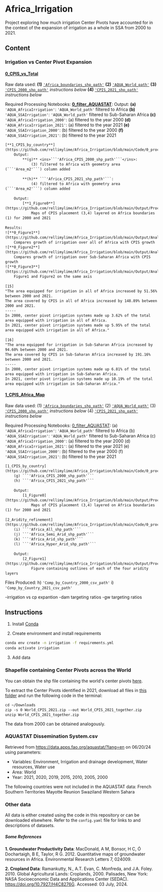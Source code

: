 # Africa_Irrigation
 Project exploring how much irrigation Center Pivots have accounted for in the context of the expansion of irrigation as a whole in SSA from 2000 to 2021. 

## Content

### Irrigation vs Center Pivot Expansion

#### [0_CPIS_vs_Total](https://github.com/rellimylime/Africa_Irrigation/blob/main/Code/1_analyze_data/0_CPIS_vs_Total.ipynb)

Raw data used:
    **(1)** [```'Africa_boundaries_shp_path'```](https://hub.arcgis.com/datasets/07610d73964e4d39ab62c4245d548625/explore)
    **(2)** [```'AQUA_World_path'```](https://data.apps.fao.org/aquastat/?lang=en&share=f-30f07e71-7f5e-4803-b98b-362511369dd4)
    **(3)** [```'CPIS_2000_shp_path'```](https://github.com/DetectCPIS/global_cpis_shp) _instructions below_
    **(4)** [```'CPIS_2021_shp_path'```](https://github.com/DetectCPIS/global_cpis_shp) _instructions below_

Required Processing Notebooks:
    [**0_filter_AQUASTAT**](https://github.com/rellimylime/Africa_Irrigation/blob/main/Code/0_process_data/0_filter_AQUASTAT.ipynb):
        Output:
            **(a)** ```'AQUA_AfricaIrrigation'```: 
                ```'AQUA_World_path'``` filtered to Africa
            **(b)** ```'AQUA_SSAIrrigation'```: 
                ```'AQUA_World_path'``` filtered to Sub-Saharan Africa 
            **(c)** ```'AQUA_AfricaIrrigation_2000'```:
                (a) filtered to the year 2000
            **(d)** ```'AQUA_AfricaIrrigation_2021'```:
                (a) filtered to the year 2021
            **(e)** ```'AQUA_SSAIrrigation_2000'```:
                (b) filtered to the year 2000
            **(f)** ```'AQUA_SSAIrrigation_2021'```:
                (b) filtered to the year 2021
                
    [**1_CPIS_by_country**](https://github.com/rellimylime/Africa_Irrigation/blob/main/Code/0_process_data/1_CPIS_by_country.ipynb): 
        Output:
            **(g)** <ins>```'Africa_CPIS_2000_shp_path'```</ins>:
                (3) filtered to Africa with geometry area (```'Area_m2'```) column added 

            **(h)** ```'Africa_CPIS_2021_shp_path'```:
                (4) filtered to Africa with geometry area (```'Area_m2'```) column added

        Output:
            [**1_Figure0**](https://github.com/rellimylime/Africa_Irrigation/blob/main/Output/Process/0_Figure0.png)
                Maps of CPIS placement (3,4) layered on Africa boundaries (1) for 2000 and 2021

    Results:
    ![**0_Figure1**](https://github.com/rellimylime/Africa_Irrigation/blob/main/Output/Analyze/0_Figure1.png):
        Compares growth of irrigation over all of Africa with CPIS growth
    ![**0_Figure2**](https://github.com/rellimylime/Africa_Irrigation/blob/main/Output/Analyze/0_Figure2.png)
        Compares growth of irrigation over Sub-Saharan Africa with CPIS growth
    ![**0_Figure3**](https://github.com/rellimylime/Africa_Irrigation/blob/main/Output/Analyze/0_Figure3.png)
        Figure1 and Figure2 on the same axis 
    
    [15]
    "The area equipped for irrigation in all of Africa increased by 51.56% between 2000 and 2021.
    The area covered by CPIS in all of Africa increased by 148.89% between 2000 and 2021.
    -----
    In 2000, center pivot irrigation systems made up 3.62% of the total area equipped with irrigation in all of Africa.
    In 2021, center pivot irrigation systems made up 5.95% of the total area equipped with irrigation in all of Africa."

    [16]
    "The area equipped for irrigation in Sub-Saharan Africa increased by 94.60% between 2000 and 2021.
    The area covered by CPIS in Sub-Saharan Africa increased by 191.16% between 2000 and 2021.
    -----
    In 2000, center pivot irrigation systems made up 6.81% of the total area equipped with irrigation in Sub-Saharan Africa.
    In 2021, center pivot irrigation systems made up 10.19% of the total area equipped with irrigation in Sub-Saharan Africa."
    
#### [1_CPIS_Africa_Map](https://github.com/rellimylime/Africa_Irrigation/blob/main/Code/1_analyze_data/1_CPIS_Africa_Map.ipynb)

Raw data used:
    (1) [```'Africa_boundaries_shp_path'```](https://hub.arcgis.com/datasets/07610d73964e4d39ab62c4245d548625/explore)
    (2) [```'AQUA_World_path'```](https://data.apps.fao.org/aquastat/?lang=en&share=f-30f07e71-7f5e-4803-b98b-362511369dd4)
    (3) [```'CPIS_2000_shp_path'```](https://github.com/DetectCPIS/global_cpis_shp) _instructions below_
    (4) [```'CPIS_2021_shp_path'```](https://github.com/DetectCPIS/global_cpis_shp) _instructions below_

Required Processing Notebooks:
    [0_filter_AQUASTAT](https://github.com/rellimylime/Africa_Irrigation/blob/main/Code/0_process_data/0_filter_AQUASTAT.ipynb):
        (a) ```'AQUA_AfricaIrrigation'```: 
            ```'AQUA_World_path'``` filtered to Africa
        (b) ```'AQUA_SSAIrrigation'```: 
            ```'AQUA_World_path'``` filtered to Sub-Saharan Africa 
        (c) ```'AQUA_AfricaIrrigation_2000'```:
            (a) filtered to the year 2000
        (d) ```'AQUA_AfricaIrrigation_2021'```:
            (a) filtered to the year 2021
        (e) ```'AQUA_SSAIrrigation_2000'```:
            (b) filtered to the year 2000
        (f) ```'AQUA_SSAIrrigation_2021'```:
            (b) filtered to the year 2021

    [1_CPIS_by_country](https://github.com/rellimylime/Africa_Irrigation/blob/main/Code/0_process_data/1_CPIS_by_country.ipynb): 
        (g) ```'Africa_CPIS_2000_shp_path'```
        (h) ```'Africa_CPIS_2021_shp_path'```
        
        Output:
            [1_Figure0](https://github.com/rellimylime/Africa_Irrigation/blob/main/Output/Process/0_Figure0.png)
                Maps of CPIS placement (3,4) layered on Africa boundaries (1) for 2000 and 2021

    [2_Aridity_refinement](https://github.com/rellimylime/Africa_Irrigation/blob/main/Code/0_process_data/2_Aridity_refinement.ipynb): 
        (i) ```'Africa_All_shp_path'```
        (j) ```'Africa_Semi_Arid_shp_path'```
        (k) ```'Africa_Arid_shp_path'```
        (l) ```'Africa_Hyper_Arid_shp_path'```

        Output:
            [2_Figure1](https://github.com/rellimylime/Africa_Irrigation/blob/main/Output/Process/2_Figure1.png)
                Figure containing outlines of each of the four aridity layers

Files Produced:
    h) ```'Comp_by_Country_2000_csv_path'```
    i) ```'Comp_by_Country_2021_csv_path'```







-irrigation vs cp expantion
-dam targeting ratios
-gw targeting ratios


## Instructions

1. Install [Conda](http://conda.io/)

2. Create environment and install requirements

```bash
conda env create -n irrigation -f requirements.yml
conda activate irrigation
```

3. Add data

### Shapefile containing Center Pivots across the World

You can obtain the shp file containing the world's center pivots [here](https://github.com/DetectCPIS/global_cpis_shp). 

To extract the Center Pivots identified in 2021, download all files in [this folder](https://github.com/DetectCPIS/global_cpis_shp/tree/main/World_CPIS_2021) and run the following code in the terminal: 

```{bash}
cd ~/Downloads 
zip -s 0 World_CPIS_2021.zip --out World_CPIS_2021_together.zip
unzip World_CPIS_2021_together.zip
```
The data from 2000 can be obtained analogously.

### AQUASTAT Dissemination System.csv

Retrieved from https://data.apps.fao.org/aquastat/?lang=en on 06/20/24 using parameters:

- Variables: Environment, Irrigation and drainage development, Water resources, Water use 
- Area: World
- Year: 2021, 2020, 2019, 2015, 2010, 2005, 2000

The following countries were not included in the AQUASTAT data:
French Southern Territories
Mayotte
Reunion
Swaziland 
Western Sahara

### Other data

All data is either created using the code in this repository or can be downloaded elsewhere. Refer to the `config.yaml` file for links to and descriptions of datasets.  

##### Some References

**1. Groundwater Productivity Data**: MacDonald, A M, Bonsor, H C, Ó Dochartaigh, B E, Taylor, R G.  2012.  Quantitative maps of groundwater resources in Africa.  Environmental Research Letters 7, 024009.

**2. Cropland Data**: Ramankutty, N., A.T. Evan, C. Monfreda, and J.A. Foley. 2010. Global Agricultural Lands: Croplands, 2000. Palisades, New York: NASA Socioeconomic Data and Applications Center (SEDAC). https://doi.org/10.7927/H4C8276G. Accessed: 03 July, 2024.